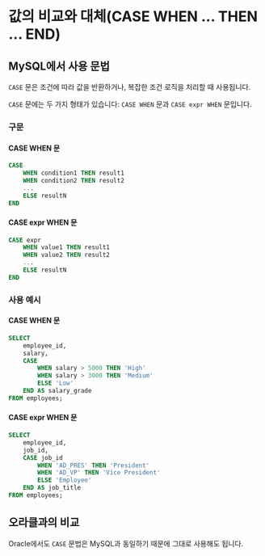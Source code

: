 # 값의 비교와 대체(CASE WHEN ... THEN ... END)

## MySQL에서 사용 문법

`CASE` 문은 조건에 따라 값을 반환하거나, 복잡한 조건 로직을 처리할 때 사용됩니다.

`CASE` 문에는 두 가지 형태가 있습니다: `CASE WHEN` 문과 `CASE expr WHEN` 문입니다.

### 구문

#### CASE WHEN 문

```sql
CASE 
    WHEN condition1 THEN result1
    WHEN condition2 THEN result2
    ...
    ELSE resultN
END
```

#### CASE expr WHEN 문

```sql
CASE expr
    WHEN value1 THEN result1
    WHEN value2 THEN result2
    ...
    ELSE resultN
END
```

### 사용 예시

#### CASE WHEN 문

```sql
SELECT 
    employee_id,
    salary,
    CASE 
        WHEN salary > 5000 THEN 'High'
        WHEN salary > 3000 THEN 'Medium'
        ELSE 'Low'
    END AS salary_grade
FROM employees;
```

#### CASE expr WHEN 문

```sql
SELECT 
    employee_id,
    job_id,
    CASE job_id
        WHEN 'AD_PRES' THEN 'President'
        WHEN 'AD_VP' THEN 'Vice President'
        ELSE 'Employee'
    END AS job_title
FROM employees;
```

## 오라클과의 비교

Oracle에서도 `CASE` 문법은 MySQL과 동일하기 때문에 그대로 사용해도 됩니다.